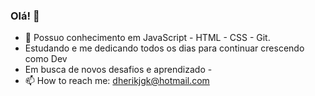 ### Olá! 👋

- 🌱 Possuo conhecimento em  JavaScript - HTML - CSS - Git.
- Estudando e me dedicando todos os dias para continuar crescendo como Dev
- Em busca de novos desafios e aprendizado - 
- 📫 How to reach me: dherikjgk@hotmail.com
